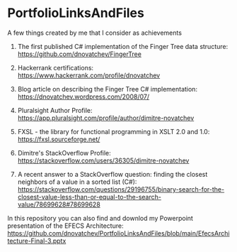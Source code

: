 # PortfolioLinksAndFiles
A few things created by me that I consider as achievements

1. The first published C# implementation of the Finger Tree data structure:  https://github.com/dnovatchev/FingerTree

2. Hackerrank certifications: https://www.hackerrank.com/profile/dnovatchev

3. Blog article on describing the Finger Tree C# implementation: https://dnovatchev.wordpress.com/2008/07/

4. Pluralsight Author Profile: https://app.pluralsight.com/profile/author/dimitre-novatchev

5. FXSL - the library for functional programming in XSLT 2.0 and 1.0: https://fxsl.sourceforge.net/

6. Dimitre's StackOverflow Profile: https://stackoverflow.com/users/36305/dimitre-novatchev

7. A recent answer to a StackOverflow question: finding the closest neighbors of a value in a sorted list (C#): https://stackoverflow.com/questions/29196755/binary-search-for-the-closest-value-less-than-or-equal-to-the-search-value/78699628#78699628

In this repository you can also find and downlod my Powerpoint presentation of the EFECS Architecture: https://github.com/dnovatchev/PortfolioLinksAndFiles/blob/main/EfecsArchitecture-Final-3.pptx

